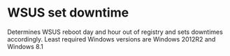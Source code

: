 # WSUS set downtime

Determines WSUS reboot day and hour out of registry and sets downtimes accordingly.
Least required Windows versions are Windows 2012R2 and Windows 8.1
